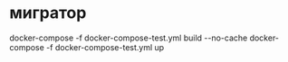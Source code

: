 # мигратор

docker-compose -f docker-compose-test.yml build --no-cache
docker-compose -f docker-compose-test.yml up